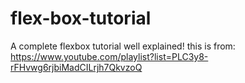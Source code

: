 # flex-box-tutorial
A complete flexbox tutorial well explained!
this is from: https://www.youtube.com/playlist?list=PLC3y8-rFHvwg6rjbiMadCILrjh7QkvzoQ
